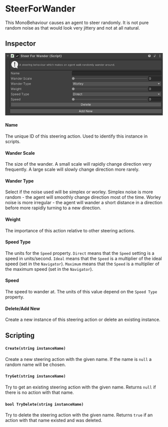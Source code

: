 # SteerForWander

This MonoBehaviour causes an agent to steer randomly. It is not pure random noise as that would look very jittery and not at all natural.

## Inspector

![SteerForWander Inspector](../../../../images/SteerForWanderInspector.png)

#### Name

The unique ID of this steering action. Used to identify this instance in scripts.

#### Wander Scale

The size of the wander. A small scale will rapidly change direction very frequently. A large scale will slowly change direction more rarely.

#### Wander Type

Select if the noise used will be simplex or worley. Simplex noise is more random - the agent will smoothly change direction most of the time. Worley noise is more irregular - the agent will wander a short distance in a direction before more rapidly turning to a new direction.

#### Weight

The importance of this action relative to other steering actions.

#### Speed Type

The units for the `Speed` property. `Direct` means that the `Speed` setting is a speed in units/second. `Ideal` means that the `Speed` is a multiplier of the ideal speed (set in the `Navigator`). `Maximum` means that the `Speed` is a multiplier of the maximum speed (set in the `Navigator`).

#### Speed

The speed to wander at. The units of this value depend on the `Speed Type` property.

#### Delete/Add New

Create a new instance of this steering action or delete an existing instance.

## Scripting

#### `Create(string instanceName)`

Create a new steering action with the given name. If the name is `null` a random name will be chosen.

#### `TryGet(string instanceName)`

Try to get an existing steering action with the given name. Returns `null` if there is no action with that name.

#### `bool TryDelete(string instanceName)`

Try to delete the steering action with the given name. Returns `true` if an action with that name existed and was deleted.